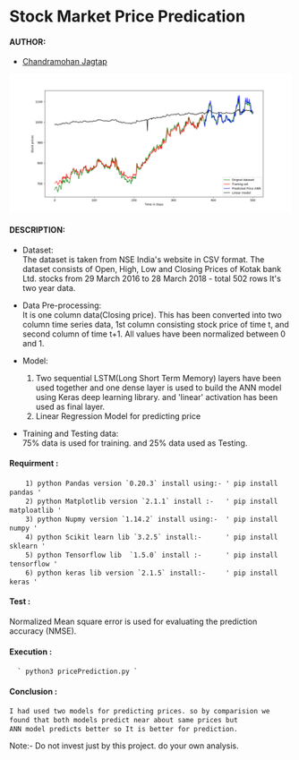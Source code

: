 # Stock Market Price Predication

#### AUTHOR:

- [Chandramohan Jagtap](https://github.com/cmjagtap "Chandramohan's github profile")

![Screenshot](screenshots/graph.png)

#### DESCRIPTION:

  - Dataset:  
	The dataset is taken from NSE India's website in CSV format. The dataset consists of Open, High, Low and Closing Prices of 		Kotak bank Ltd. stocks from 29 March 2016 to 28 March 2018 - total 502 rows It's two year data. 

  - Data Pre-processing:  
	It is one column data(Closing price). This has been converted into two column time series data, 1st column consisting stock 		price of time t, and second column of time t+1. All values have been normalized between 0 and 1.

  - Model:   
	1) Two sequential LSTM(Long Short Term Memory) layers have been used together and one dense layer is used to build the ANN 		   model using Keras deep learning library. and 'linear' activation has been used as final layer.
	2) Linear Regression Model for predicting price 

  - Training and Testing data:  
	75% data is used for training. and 25% data used as Testing. 

#### Requirment  :
		1) python Pandas version `0.20.3` install using:- ' pip install pandas '
		2) python Matplotlib version `2.1.1` install :-	  ' pip install matploatlib '
		3) python Nupmy version `1.14.2` install using:-  ' pip install numpy '
		4) python Scikit learn lib `3.2.5` install:-      ' pip install sklearn '
		5) python Tensorflow lib  `1.5.0` install :-	  ' pip install tensorflow '
		6) python keras lib version `2.1.5` install:-	  ' pip install keras '
#### Test :  

  Normalized Mean square error is used for evaluating the prediction accuracy (NMSE).


#### Execution :  
	  ` python3 pricePrediction.py `

#### Conclusion :  

	I had used two models for predicting prices. so by comparision we found that both models predict near about same prices but
	ANN model predicts better so It is better for prediction.  


Note:- Do not invest just by this project. do your own analysis.

	


